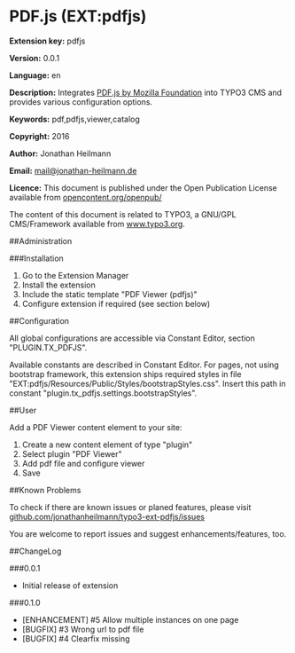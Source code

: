 # PDF.js (EXT:pdfjs)

**Extension key:**
pdfjs

**Version:**
0.0.1

**Language:**
en

**Description:**
Integrates [PDF.js by Mozilla Foundation](https://github.com/mozilla/pdf.js) into TYPO3 CMS and provides various configuration options.

**Keywords:**
pdf,pdfjs,viewer,catalog

**Copyright:**
2016

**Author:**
Jonathan Heilmann

**Email:**
[mail@jonathan-heilmann.de](mail@jonathan-heilmann.de)

**Licence:**
This document is published under the Open Publication License available from [opencontent.org/openpub/](http://www.opencontent.org/openpub/)

The content of this document is related to TYPO3, a GNU/GPL CMS/Framework available from www.typo3.org.

##Administration

###Installation

1. Go to the Extension Manager
2. Install the extension
3. Include the static template "PDF Viewer (pdfjs)"
4. Configure extension if required (see section below)

##Configuration

All global configurations are accessible via Constant Editor, section "PLUGIN.TX_PDFJS".

Available constants are described in Constant Editor.
For pages, not using bootstrap framework, this extension ships required styles in file "EXT:pdfjs/Resources/Public/Styles/bootstrapStyles.css". Insert this path in constant "plugin.tx_pdfjs.settings.bootstrapStyles".

##User

Add a PDF Viewer content element to your site:

1. Create a new content element of type "plugin"
2. Select plugin "PDF Viewer"
4. Add pdf file and configure viewer
5. Save

##Known Problems

To check if there are known issues or planed features, please visit [github.com/jonathanheilmann/typo3-ext-pdfjs/issues](https://github.com/jonathanheilmann/typo3-ext-pdfjs/issues)

You are welcome to report issues and suggest enhancements/features, too.

##ChangeLog

###0.0.1

- Initial release of extension

###0.1.0

- [ENHANCEMENT] #5 Allow multiple instances on one page
- [BUGFIX] #3 Wrong url to pdf file
- [BUGFIX] #4 Clearfix missing